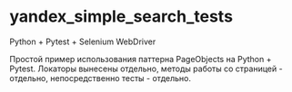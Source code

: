 # yandex_simple_search_tests

  Python + Pytest + Selenium WebDriver
  
  Простой пример использования паттерна PageObjects на Python + Pytest. Локаторы вынесены отдельно, методы работы со страницей - отдельно, непосредственно тесты - отдельно. 
